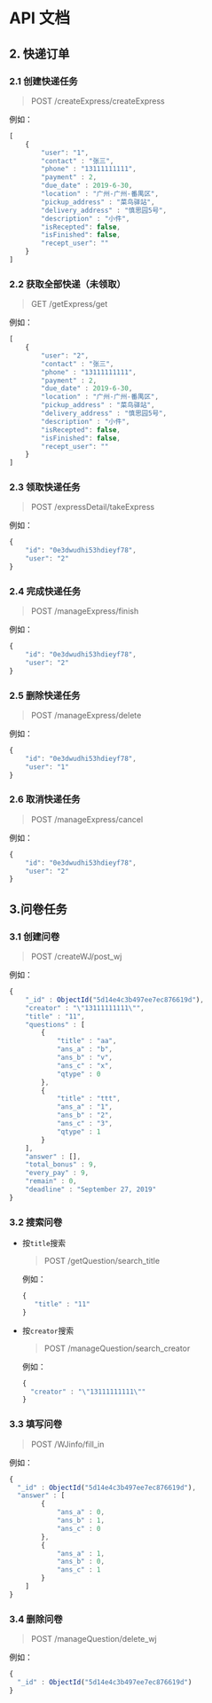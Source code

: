 # API 文档
## 2. 快递订单 
### 2.1 创建快递任务
> POST /createExpress/createExpress

例如：
```javascript
[
    {
        "user": "1",
        "contact" : "张三",
        "phone" : "13111111111",
        "payment" : 2,
        "due_date" : 2019-6-30,
        "location" : "广州-广州-番禺区",
        "pickup_address" : "菜鸟驿站",
        "delivery_address" : "慎思园5号",
        "description" : "小件",
        "isRecepted": false,
        "isFinished": false,
        "recept_user": ""
    }
]
```

### 2.2 获取全部快递（未领取）
> GET /getExpress/get  

例如：
```javascript
[
    {
        "user": "2",
        "contact" : "张三",
        "phone" : "13111111111",
        "payment" : 2,
        "due_date" : 2019-6-30,
        "location" : "广州-广州-番禺区",
        "pickup_address" : "菜鸟驿站",
        "delivery_address" : "慎思园5号",
        "description" : "小件",
        "isRecepted": false,
        "isFinished": false,
        "recept_user": ""
    }
]
```

### 2.3 领取快递任务
> POST /expressDetail/takeExpress

例如：
```javascript
{
    "id": "0e3dwudhi53hdieyf78",
    "user": "2"
}
```

### 2.4 完成快递任务
> POST /manageExpress/finish

例如：
```javascript
{
    "id": "0e3dwudhi53hdieyf78",
    "user": "2"
}
```

### 2.5 删除快递任务
> POST /manageExpress/delete

例如：
```javascript
{
    "id": "0e3dwudhi53hdieyf78",
    "user": "1"
}
```

### 2.6 取消快递任务
> POST /manageExpress/cancel

例如：
```javascript
{
    "id": "0e3dwudhi53hdieyf78",
    "user": "2"
}
```

## 3.问卷任务

### 3.1 创建问卷

> POST /createWJ/post_wj

例如：

```javascript
{
    "_id" : ObjectId("5d14e4c3b497ee7ec876619d"),
    "creator" : "\"13111111111\"",
    "title" : "11",
    "questions" : [ 
        {
            "title" : "aa",
            "ans_a" : "b",
            "ans_b" : "v",
            "ans_c" : "x",
            "qtype" : 0
        }, 
        {
            "title" : "ttt",
            "ans_a" : "1",
            "ans_b" : "2",
            "ans_c" : "3",
            "qtype" : 1
        }
    ],
    "answer" : [],
    "total_bonus" : 9,
    "every_pay" : 9,
    "remain" : 0,
    "deadline" : "September 27, 2019"
}
```

### 3.2 搜索问卷

* 按`title`搜索

  > POST /getQuestion/search_title

  例如：

  ```javascript
  {
     "title" : "11"
  }
  ```

* 按`creator`搜索

  > POST /manageQuestion/search_creator

  例如：

  ```javascript
  {
    "creator" : "\"13111111111\""
  }
  ```

### 3.3 填写问卷

> POST /WJinfo/fill_in

例如：

```javascript
{
  "_id" : ObjectId("5d14e4c3b497ee7ec876619d"),
  "answer" : [ 
        {
            "ans_a" : 0,
            "ans_b" : 1,
            "ans_c" : 0
        }, 
        {
            "ans_a" : 1,
            "ans_b" : 0,
            "ans_c" : 1
        }
    ]
}
```

### 3.4 删除问卷

> POST /manageQuestion/delete_wj

例如：

```javascript
{
  "_id" : ObjectId("5d14e4c3b497ee7ec876619d")
}
```


